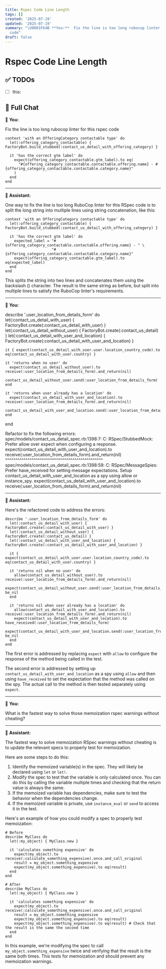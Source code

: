 ```yaml
---
title: Rspec Code Line Length
tags: []
created: '2025-07-19'
updated: '2025-07-19'
summary: "\U0001F64B **You:**  Fix the line is too long rubocop linter for this rspec
  code"
draft: false
---
```


# Rspec Code Line Length

## ✅ TODOs
- [ ] this:

## 🧠 Full Chat

🙋 **You:**

Fix the line is too long rubocop linter for this rspec code

    context 'with an OfferingCategory contactable type' do
      let(:offering_category_contactable) { FactoryBot.build_stubbed(:contact_us_detail_with_offering_category) }

      it 'has the correct gtm label' do
        expect(offering_category_contactable.gtm_label).to eq(
          "#{offering_category_contactable.contactable.offering.name} - #{offering_category_contactable.contactable.category.name}"
        )
      end
    end

---

🤖 **Assistant:**

One way to fix the line is too long RuboCop linter for this RSpec code is to split the long string into multiple lines using string concatenation, like this:

```
context 'with an OfferingCategory contactable type' do
  let(:offering_category_contactable) { FactoryBot.build_stubbed(:contact_us_detail_with_offering_category) }

  it 'has the correct gtm label' do
    expected_label = "#{offering_category_contactable.contactable.offering.name} - " \
                     "#{offering_category_contactable.contactable.category.name}"
    expect(offering_category_contactable.gtm_label).to eq(expected_label)
  end
end
```

This splits the string into two lines and concatenates them using the backslash (\) character. The result is the same string as before, but split into multiple lines to satisfy the RuboCop linter's requirements.

---

🙋 **You:**

describe '.user_location_from_details_form' do
    let(:contact_us_detail_with_user) { FactoryBot.create(:contact_us_detail_with_user) }
    let(:contact_us_detail_without_user) { FactoryBot.create(:contact_us_detail) }
    let(:contact_us_detail_with_user_and_location) { FactoryBot.create(:contact_us_detail_with_user_and_location) }

    it { expect(contact_us_detail_with_user.user.location_country_code).to eq(contact_us_detail_with_user.country) }

    it 'returns when no user' do
      expect(contact_us_detail_without_user).to receive(:user_location_from_details_form).and_return(nil)
      contact_us_detail_without_user.send(:user_location_from_details_form)
    end

    it 'returns when user already has a location' do
      expect(contact_us_detail_with_user_and_location).to receive(:user_location_from_details_form).and_return(nil)
      contact_us_detail_with_user_and_location.send(:user_location_from_details_form)
    end
  end

Refactor to fix the following errors:
spec/models/contact_us_detail_spec.rb:1398:7: C: RSpec/StubbedMock: Prefer allow over expect when configuring a response.
      expect(contact_us_detail_with_user_and_location).to receive(:user_location_from_details_form).and_return(nil)
      ^^^^^^^^^^^^^^^^^^^^^^^^^^^^^^^^^^^^^^^^^^^^^^^^
spec/models/contact_us_detail_spec.rb:1398:59: C: RSpec/MessageSpies: Prefer have_received for setting message expectations. Setup contact_us_detail_with_user_and_location as a spy using allow or instance_spy.
      expect(contact_us_detail_with_user_and_location).to receive(:user_location_from_details_form).and_return(nil)

---

🤖 **Assistant:**

Here's the refactored code to address the errors:

```
describe '.user_location_from_details_form' do
  let(:contact_us_detail_with_user) { FactoryBot.create(:contact_us_detail_with_user) }
  let(:contact_us_detail_without_user) { FactoryBot.create(:contact_us_detail) }
  let(:contact_us_detail_with_user_and_location) { FactoryBot.create(:contact_us_detail_with_user_and_location) }

  it { expect(contact_us_detail_with_user.user.location_country_code).to eq(contact_us_detail_with_user.country) }

  it 'returns nil when no user' do
    allow(contact_us_detail_without_user).to receive(:user_location_from_details_form).and_return(nil)
    expect(contact_us_detail_without_user.send(:user_location_from_details_form)).to be_nil
  end

  it 'returns nil when user already has a location' do
    allow(contact_us_detail_with_user_and_location).to receive(:user_location_from_details_form).and_return(nil)
    expect(contact_us_detail_with_user_and_location).to have_received(:user_location_from_details_form)
    expect(contact_us_detail_with_user_and_location.send(:user_location_from_details_form)).to be_nil
  end
end
```

The first error is addressed by replacing `expect` with `allow` to configure the response of the method being called in the test.

The second error is addressed by setting up `contact_us_detail_with_user_and_location` as a spy using `allow` and then using `have_received` to set the expectation that the method was called on the spy. The actual call to the method is then tested separately using `expect`.

---

🙋 **You:**

What is the fastest way to solve those memoization rspec warnings without cheating?

---

🤖 **Assistant:**

The fastest way to solve memoization RSpec warnings without cheating is to update the relevant specs to properly test for memoization. 

Here are some steps to do this:

1. Identify the memoized variable(s) in the spec. They will likely be declared using `let` or `let!`.
2. Modify the spec to test that the variable is only calculated once. You can do this by calling the variable multiple times and checking that the return value is always the same.
3. If the memoized variable has dependencies, make sure to test the behavior when the dependencies change.
4. If the memoized variable is private, use `instance_eval` or `send` to access it in the test.

Here's an example of how you could modify a spec to properly test memoization:

```
# Before
describe MyClass do
  let(:my_object) { MyClass.new }

  it 'calculates something expensive' do
    expect(my_object).to receive(:calculate_something_expensive).once.and_call_original
    result = my_object.something_expensive
    expect(my_object.something_expensive).to eq(result)
  end
end

# After
describe MyClass do
  let(:my_object) { MyClass.new }

  it 'calculates something expensive' do
    expect(my_object).to receive(:calculate_something_expensive).once.and_call_original
    result = my_object.something_expensive
    expect(my_object.something_expensive).to eq(result)
    expect(my_object.something_expensive).to eq(result) # Check that the result is the same the second time
  end
end
```

In this example, we're modifying the spec to call `my_object.something_expensive` twice and verifying that the result is the same both times. This tests for memoization and should prevent any memoization warnings.